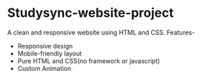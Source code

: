 # Studysync-website-project
A clean and responsive website using HTML and CSS.
Features-
* Responsive design
* Mobile-friendly layout
* Pure HTML and CSS(no framework or javascript)
* Custom Animation
  

